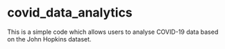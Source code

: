 # covid_data_analytics
This is a simple code which allows users to analyse COVID-19 data based on the John Hopkins dataset.

